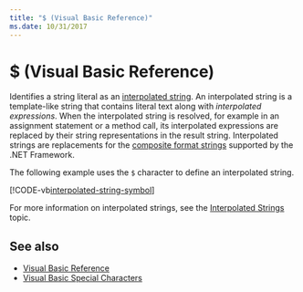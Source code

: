 ```yaml
---
title: "$ (Visual Basic Reference)"
ms.date: 10/31/2017
---
```

# $ (Visual Basic Reference)

Identifies a string literal as an [interpolated string](../../programming-guide/language-features/strings/interpolated-strings.md). An interpolated string is a template-like string that contains literal text along with *interpolated expressions*. When the interpolated string is resolved, for example in an assignment statement or a method call, its interpolated expressions are replaced by their string representations in the result string. Interpolated strings are replacements for the [composite format strings](/dotnet/standard/base-types/composite-formatting) supported by the .NET Framework.

The following example uses the `$` character to define an interpolated string.

[!CODE-vb[interpolated-string-symbol](../../../../samples/snippets/visualbasic/language-reference/special-characters/dollar-sign1.vb)]

For more information on interpolated strings, see the [Interpolated Strings](../../programming-guide/language-features/strings/interpolated-strings.md) topic.

## See also

- [Visual Basic Reference](../index.md)
- [Visual Basic Special Characters](index.md)
